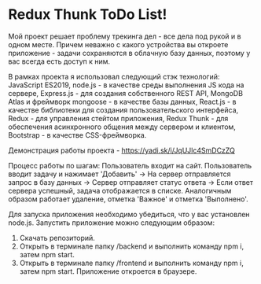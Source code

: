 # Redux Thunk ToDo List!

Мой проект решает проблему трекинга дел - все дела под рукой и в одном месте. Причем неважно с какого устройства вы откроете приложение - задачи сохраняются в облачную базу данных, поэтому у вас всегда есть доступ к ним.

В рамках проекта я использовал следующий стэк технологий: JavaScript ES2019, node.js - в качестве среды выполнения JS кода на сервере, Express.js - для создания собственного REST API, MongoDB Atlas и фреймворк mongoose - в качестве базы данных, React.js - в качестве библиотеки для создания пользовательского интерфейса, Redux - для управления стейтом приложения, Redux Thunk - для обеспечения асинхронного общения между сервером и клиентом, Bootstrap - в качестве CSS-фреймворка.

Демонстрация работы проекта - https://yadi.sk/i/JqUJlc4SmDCzZQ

Процесс работы по шагам: Пользователь входит на сайт. Пользователь вводит задачу и нажимает 'Добавить' -> На сервер отправляется запрос в базу данных -> Сервер отправляет статус ответа -> Если ответ сервера успешный, задача отображается в списке. Аналогичным образом работает удаление, отметка 'Важное' и отметка 'Выполнено'.

Для запуска приложения необходимо убедиться, что у вас установлен node.js.
Запустить приложение можно следующим образом: 
1. Скачать репозиторий.
2. Открыть в терминале папку /backend и выполнить команду npm i, затем npm start.
3. Открыть в терминале папку /frontend и выполнить команду npm i, затем npm start.
Приложение откроется в браузере.

